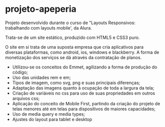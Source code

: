 # projeto-apeperia

Projeto desenvolvido durante o curso de "Layouts Responsivos: trabalhando com layouts mobile', da Alura.

Trata-se de um site estático, produzido com HTML5 e CSS3 puro.

O site em si trata de uma suposta empresa que cria aplicativos para diversas plataformas, como android, ios, windows e blackberry. A forma de monetização dos serviços se dá através da contratação de planos.

- Utilizou-se os conceitos do Emmet, agilizando a forma de produção do código;
- Uso das unidades rem e em;
- Tipos de imagem, como svg, png e suas principais diferenças;
- Adaptação das imagens quanto à ocupação de toda a largura da tela;
- Criação de variáveis no css para uso de suas propriedades em outros arquivos css;
- Aplicação do conceito de Mobile First, partindo da criação do projeto de telas menores até em telas para dispositivos de maiores capacidades;
- Uso de media query e media types;
- Ajustes do layout para tablet e desktop
